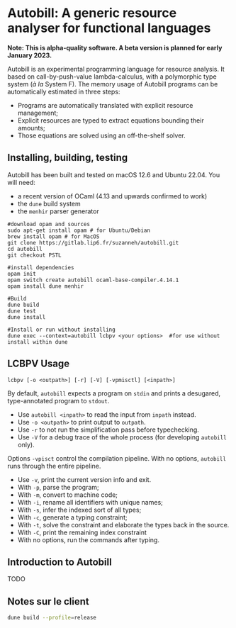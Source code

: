 # Autobill: A generic resource analyser for functional languages 

**Note: This is alpha-quality software. A beta version is planned for early January 2023.**

Autobill is an experimental programming language for resource analysis. It based
on call-by-push-value lambda-calculus, with a polymorphic type system (*à la*
System F). The memory usage of Autobill programs can be automatically estimated
in three steps:
- Programs are automatically translated with explicit resource management;
- Explicit resources are typed to extract equations bounding their amounts;
- Those equations are solved using an off-the-shelf solver. 


## Installing, building, testing 

Autobill has been built and tested on macOS 12.6 and Ubuntu 22.04. You will need:
- a recent version of OCaml (4.13 and upwards confirmed to work)
- the `dune` build system
- the `menhir` parser generator

``` shell
#download opam and sources 
sudo apt-get install opam # for Ubuntu/Debian 
brew install opam # for MacOS 
git clone https://gitlab.lip6.fr/suzanneh/autobill.git
cd autobill
git checkout PSTL

#install dependencies
opam init
opam switch create autobill ocaml-base-compiler.4.14.1
opam install dune menhir 

#Build
dune build
dune test
dune install 

#Install or run without installing
dune exec --context=autobill lcbpv <your options>  #for use without install within dune
```

## LCBPV Usage 

``` 
lcbpv [-o <outpath>] [-r] [-V] [-vpmisctl] [<inpath>]
```

By default, `autobill` expects a program on `stdin` and prints a desugared,
type-annotated program to `stdout`. 
- Use `autobill <inpath>` to read the input from `inpath` instead.
- Use `-o <outpath>` to print output to `outpath`. 
- Use `-r` to not run the simplification pass before typechecking.
- Use `-V` for a debug trace of the whole process (for developing `autobill` only).

Options `-vpisct` control the compilation pipeline. With no options, `autobill`
runs through the entire pipeline.
- Use `-v`, print the current version info and exit. 
- With `-p`, parse the program;
- With `-m`, convert to machine code;
- With `-i`, rename all identifiers with unique names;
- With `-s`, infer the indexed sort of all types;
- With `-c`, generate a typing constraint;
- With `-t`, solve the constraint and elaborate the types back in the source.
- With `-C`, print the remaining index constraint 
- With no options, run the commands after typing. 

## Introduction to Autobill
 
TODO

## Notes sur le client

```sh
dune build --profile=release
```
